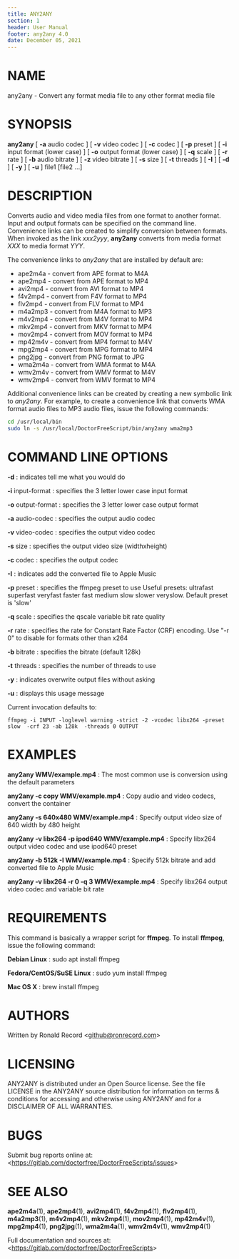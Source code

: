 ```yaml
---
title: ANY2ANY
section: 1
header: User Manual
footer: any2any 4.0
date: December 05, 2021
---
```

# NAME
any2any - Convert any format media file to any other format media file

# SYNOPSIS
**any2any** [ **-a** audio codec ] [ **-v** video codec ] [ **-c** codec ] [ **-p** preset ] [ **-i** input format (lower case) ] [ **-o** output format (lower case) ] [ **-q** scale ] [ **-r** rate ] [ **-b** audio bitrate ] [ **-z** video bitrate ] [ **-s** size ] [ **-t** threads ] [ **-I** ] [ **-d** ] [ **-y** ] [ **-u** ] file1 [file2 ...]

# DESCRIPTION
Converts audio and video media files from one format to another format. Input and output formats can be specified on the command line. Convenience links can be created to simplify conversion between formats. When invoked as the link *xxx2yyy*, **any2any** converts from media format *XXX* to media format *YYY*.

The convenience links to *any2any* that are installed by default are:

- ape2m4a - convert from APE format to M4A
- ape2mp4 - convert from APE format to MP4
- avi2mp4 - convert from AVI format to MP4
- f4v2mp4 - convert from F4V format to MP4
- flv2mp4 - convert from FLV format to MP4
- m4a2mp3 - convert from M4A format to MP3
- m4v2mp4 - convert from M4V format to MP4
- mkv2mp4 - convert from MKV format to MP4
- mov2mp4 - convert from MOV format to MP4
- mp42m4v - convert from MP4 format to M4V
- mpg2mp4 - convert from MPG format to MP4
- png2jpg - convert from PNG format to JPG
- wma2m4a - convert from WMA format to M4A
- wmv2m4v - convert from WMV format to M4V
- wmv2mp4 - convert from WMV format to MP4

Additional convenience links can be created by creating a new symbolic link
to *any2any*. For example, to create a convenience link that converts WMA format
audio files to MP3 audio files, issue the following commands:

```bash
cd /usr/local/bin
sudo ln -s /usr/local/DoctorFreeScript/bin/any2any wma2mp3
```

# COMMAND LINE OPTIONS

**-d**
: indicates tell me what you would do

**-i** input-format
: specifies the 3 letter lower case input format

**-o** output-format
: specifies the 3 letter lower case output format

**-a** audio-codec
: specifies the output audio codec

**-v** video-codec
: specifies the output video codec

**-s** size
: specifies the output video size (widthxheight)

**-c** codec
: specifies the output codec

**-I**
: indicates add the converted file to Apple Music

**-p** preset
: specifies the ffmpeg preset to use
	 Useful presets:
	 ultrafast superfast veryfast faster fast medium slow
	 slower veryslow. Default preset is 'slow'

**-q** scale
: specifies the qscale variable bit rate quality

**-r** rate
: specifies the rate for Constant Rate Factor (CRF)
	encoding. Use "-r 0" to disable for formats other than x264

**-b** bitrate
: specifies the bitrate (default 128k)

**-t** threads
: specifies the number of threads to use

**-y**
: indicates overwrite output files without asking

**-u**
: displays this usage message

Current invocation defaults to:

`ffmpeg -i INPUT -loglevel warning -strict -2 -vcodec libx264 -preset slow  -crf 23 -ab 128k  -threads 0 OUTPUT`

# EXAMPLES

**any2any WMV/example.mp4**
: The most common use is conversion using the default parameters

**any2any -c copy WMV/example.mp4**
: Copy audio and video codecs, convert the container

**any2any -s 640x480 WMV/example.mp4**
: Specify output video size of 640 width by 480 height

**any2any -v libx264 -p ipod640 WMV/example.mp4**
: Specify libx264 output video codec and use ipod640 preset

**any2any -b 512k -I WMV/example.mp4**
: Specify 512k bitrate and add converted file to Apple Music

**any2any -v libx264 -r 0 -q 3 WMV/example.mp4**
: Specify libx264 output video codec and variable bit rate

# REQUIREMENTS
This command is basically a wrapper script for **ffmpeg**. To install 
**ffmpeg**, issue the following command:

**Debian Linux**
: sudo apt install ffmpeg

**Fedora/CentOS/SuSE Linux**
: sudo yum install ffmpeg

**Mac OS X**
: brew install ffmpeg

# AUTHORS
Written by Ronald Record &lt;github@ronrecord.com&gt;

# LICENSING
ANY2ANY is distributed under an Open Source license.
See the file LICENSE in the ANY2ANY source distribution
for information on terms &amp; conditions for accessing and
otherwise using ANY2ANY and for a DISCLAIMER OF ALL WARRANTIES.

# BUGS
Submit bug reports online at: &lt;https://gitlab.com/doctorfree/DoctorFreeScripts/issues&gt;

# SEE ALSO
**ape2m4a**(1), **ape2mp4**(1), **avi2mp4**(1), **f4v2mp4**(1), **flv2mp4**(1), **m4a2mp3**(1), **m4v2mp4**(1), **mkv2mp4**(1), **mov2mp4**(1), **mp42m4v**(1), **mpg2mp4**(1), **png2jpg**(1), **wma2m4a**(1), **wmv2m4v**(1), **wmv2mp4**(1)

Full documentation and sources at: &lt;https://gitlab.com/doctorfree/DoctorFreeScripts&gt;

